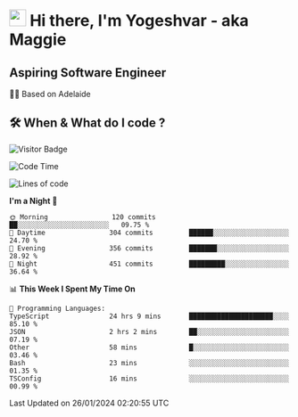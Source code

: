 <h1><img src="https://emojis.slackmojis.com/emojis/images/1531849430/4246/blob-sunglasses.gif?1531849430" width="30"/> Hi there, I'm Yogeshvar - aka Maggie</h1>

## Aspiring Software Engineer
🏂🏻  Based on Adelaide 

## 🛠 When & What do I code ?  

![Visitor Badge](https://visitor-badge.feriirawann.repl.co?username=yogeshvar&repo=yogeshvar&label=Visitors&style=plastic&color=%23457BFF&contentType=svg)

<!--START_SECTION:waka-->
![Code Time](http://img.shields.io/badge/Code%20Time-2%2C635%20hrs%2040%20mins-blue)

![Lines of code](https://img.shields.io/badge/From%20Hello%20World%20I%27ve%20Written-4.1%20million%20lines%20of%20code-blue)

**I'm a Night 🦉** 

```text
🌞 Morning                120 commits         ██░░░░░░░░░░░░░░░░░░░░░░░   09.75 % 
🌆 Daytime                304 commits         ██████░░░░░░░░░░░░░░░░░░░   24.70 % 
🌃 Evening                356 commits         ███████░░░░░░░░░░░░░░░░░░   28.92 % 
🌙 Night                  451 commits         █████████░░░░░░░░░░░░░░░░   36.64 % 
```


📊 **This Week I Spent My Time On** 

```text
💬 Programming Languages: 
TypeScript               24 hrs 9 mins       █████████████████████░░░░   85.10 % 
JSON                     2 hrs 2 mins        ██░░░░░░░░░░░░░░░░░░░░░░░   07.19 % 
Other                    58 mins             █░░░░░░░░░░░░░░░░░░░░░░░░   03.46 % 
Bash                     23 mins             ░░░░░░░░░░░░░░░░░░░░░░░░░   01.35 % 
TSConfig                 16 mins             ░░░░░░░░░░░░░░░░░░░░░░░░░   00.99 % 
```


 Last Updated on 26/01/2024 02:20:55 UTC
<!--END_SECTION:waka-->
